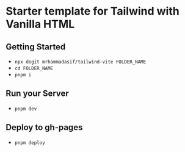 # Starter template for Tailwind with Vanilla HTML

## Getting Started

- `npx degit mrhammadasif/tailwind-vite FOLDER_NAME`
- `cd FOLDER_NAME`
- `pnpm i`

## Run your Server

- `pnpm dev`

## Deploy to gh-pages

- `pnpm deploy`
